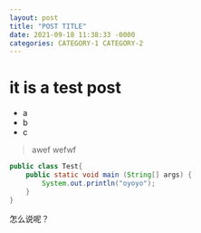 ```yaml
---
layout: post
title: "POST TITLE"
date: 2021-09-18 11:38:33 -0000
categories: CATEGORY-1 CATEGORY-2
---
```


# it is a test post
- a 
- b
- c
> awef
> wefwf
```java
public class Test{
    public static void main (String[] args) {
        System.out.println("oyoyo");
    }
}
```
怎么说呢？
